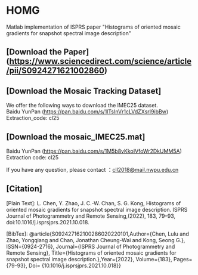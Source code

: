 # HOMG
Matlab implementation of ISPRS paper "Histograms of oriented mosaic gradients for snapshot spectral image description"
## [Download the Paper] (https://www.sciencedirect.com/science/article/pii/S0924271621002860)

## [Download the Mosaic Tracking Dataset]
We offer the following ways to download the IMEC25 dataset.  
Baidu YunPan (https://pan.baidu.com/s/1lTsInVr1cLVdZXsrI9ibBw)      Extraction_code: cl25

## [Download the mosaic_IMEC25.mat] 
Baidu YunPan (https://pan.baidu.com/s/1M5b8vKkoIVfoWr2DkUMM5A)       Extraction code: cl25

If you have any question, please contact ：cll2018@mail.nwpu.edu.cn


## [Citation]
[Plain Text]:
L. Chen, Y. Zhao, J. C.-W. Chan, S. G. Kong, Histograms of oriented mosaic gradients for snapshot spectral image description. ISPRS Journal of Photogrammetry and Remote Sensing,(2022),  183, 79–93, doi:10.1016/j.isprsjprs.2021.10.018.

[BibTex]:
@article{S092427162100286020220101,Author={Chen, Lulu and Zhao, Yongqiang and Chan, Jonathan Cheung-Wai and Kong, Seong G.}, ISSN={0924-2716}, Journal={ISPRS Journal of Photogrammetry and Remote Sensing}, Title={Histograms of oriented mosaic gradients for snapshot spectral image description.},Year={2022}, Volume={183}, Pages={79-93}, Doi= {10.1016/j.isprsjprs.2021.10.018}}
